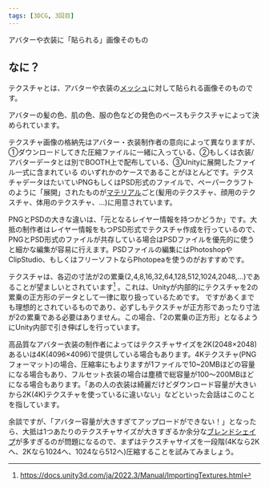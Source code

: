 ```yaml
---
tags: [3DCG, 3回目]
---
```


アバターや衣装に「貼られる」画像そのもの

## なに？

テクスチャとは、アバターや衣装の[メッシュ](/docs/索引/MNO/Mesh)に対して貼られる画像そのものです。

アバターの髪の色、肌の色、服の色などの発色のベースもテクスチャによって決められています。

テクスチャ画像の格納先はアバター・衣装制作者の意向によって異なりますが、①ダウンロードしてきた圧縮ファイルに一緒に入っている、②もしくは衣装/アバターデータとは別でBOOTH上で配布している、③Unityに展開したファイル一式に含まれている のいずれかのケースであることがほとんどです。テクスチャデータはたいていPNGもしくはPSD形式のファイルで、ペーパークラフトのように「展開」されたものが[マテリアル](/docs/索引/MNO/Material)ごと(髪用のテクスチャ、顔用のテクスチャ、体用のテクスチャ、…)に用意されています。

PNGとPSDの大きな違いは、「元となるレイヤー情報を持つかどうか」です。大抵の制作者はレイヤー情報をもつPSD形式でテクスチャ作成を行っているので、PNGとPSD形式のファイルが共存している場合はPSDファイルを優先的に使うと細かな編集が容易に行えます。PSDファイルの編集にはPhotoshopやClipStudio、もしくはフリーソフトならPhotopeaを使うのがおすすめです。

テクスチャは、各辺の寸法が2の累乗(2,4,8,16,32,64,128,512,1024,2048,...)であることが望ましいとされています[^1] 。これは、Unityが内部的にテクスチャを2の累乗の正方形のデータとして一律に取り扱っているためです。
ですがあくまでも理想的とされているものであり、必ずしもテクスチャが正方形であったり寸法が2の累乗である必要はありません。この場合、「2の累乗の正方形」となるようにUnity内部で引き伸ばしを行っています。

高品質なアバター衣装の制作者によってはテクスチャサイズを2K(2048×2048)あるいは4K(4096×4096)で提供している場合もあります。4Kテクスチャ(PNGフォーマット)の場合、圧縮率にもよりますが1ファイルで10~20MBほどの容量になる場合もあり、フルセット衣装の場合は塵積で総容量が100～200MBほどになる場合もあります。「あの人の衣装は綺麗だけどダウンロード容量が大きいから2K(4K)テクスチャを使っているに違いない」などといった会話はこのことを指しています。

余談ですが、「アバター容量が大きすぎてアップロードができない！」となったら、大抵は1つあたりのテクスチャサイズが大きすぎるか余分な[ブレンドシェイプ](/docs/索引/ABC/BlendShape)が多すぎるのが問題になるので、まずはテクスチャサイズを一段階(4Kなら2Kへ、2Kなら1024へ、1024なら512へ)圧縮することを試みてみましょう。

[^1]: https://docs.unity3d.com/ja/2022.3/Manual/ImportingTextures.html
